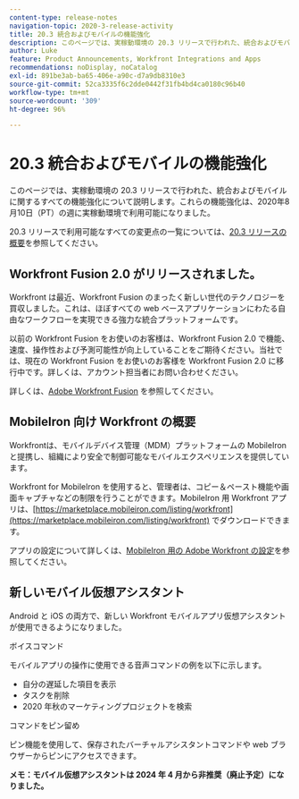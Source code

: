 ```yaml
---
content-type: release-notes
navigation-topic: 2020-3-release-activity
title: 20.3 統合およびモバイルの機能強化
description: このページでは、実稼動環境の 20.3 リリースで行われた、統合およびモバイルに関するすべての機能強化について説明します。これらの機能強化は、2020年8月10日（PT）の週に実稼動環境で利用可能になりました。
author: Luke
feature: Product Announcements, Workfront Integrations and Apps
recommendations: noDisplay, noCatalog
exl-id: 891be3ab-ba65-406e-a90c-d7a9db8310e3
source-git-commit: 52ca3335f6c2dde0442f31fb4bd4ca0180c96b40
workflow-type: tm+mt
source-wordcount: '309'
ht-degree: 96%

---
```


# 20.3 統合およびモバイルの機能強化

このページでは、実稼動環境の 20.3 リリースで行われた、統合およびモバイルに関するすべての機能強化について説明します。これらの機能強化は、2020年8月10日（PT）の週に実稼動環境で利用可能になりました。

20.3 リリースで利用可能なすべての変更点の一覧については、[20.3 リリースの概要](../../../product-announcements/product-releases/20.3-release-activity/20-3-release-overview.md)を参照してください。

## Workfront Fusion 2.0 がリリースされました。

Workfront は最近、Workfront Fusion のまったく新しい世代のテクノロジーを買収しました。これは、ほぼすべての web ベースアプリケーションにわたる自由なワークフローを実現できる強力な統合プラットフォームです。

以前の Workfront Fusion をお使いのお客様は、Workfront Fusion 2.0 で機能、速度、操作性および予測可能性が向上していることをご期待ください。当社では、現在の Workfront Fusion をお使いのお客様を Workfront Fusion 2.0 に移行中です。詳しくは、アカウント担当者にお問い合わせください。

詳しくは、[Adobe Workfront Fusion](../../../workfront-fusion/workfront-fusion-2.md) を参照してください。

## MobileIron 向け Workfront の概要

Workfrontは、モバイルデバイス管理（MDM）プラットフォームの MobileIron と提携し、組織により安全で制御可能なモバイルエクスペリエンスを提供しています。

Workfront for MobileIron を使用すると、管理者は、コピー＆ペースト機能や画面キャプチャなどの制限を行うことができます。MobileIron 用 Workfront アプリは、[https://marketplace.mobileiron.com/listing/workfront](https://marketplace.mobileiron.com/listing/workfront) でダウンロードできます。

アプリの設定について詳しくは、[MobileIron 用の Adobe Workfront の設定](../../../workfront-basics/mobile-apps/using-the-workfront-mobile-app/wf-mobileiron-configs.md)を参照してください。

## 新しいモバイル仮想アシスタント

Android と iOS の両方で、新しい Workfront モバイルアプリ仮想アシスタントが使用できるようになりました。

ボイスコマンド

モバイルアプリの操作に使用できる音声コマンドの例を以下に示します。

* 自分の遅延した項目を表示
* タスクを削除
* 2020 年秋のマーケティングプロジェクトを検索

コマンドをピン留め

ピン機能を使用して、保存されたバーチャルアシスタントコマンドや web ブラウザーからピンにアクセスできます。

**メモ：モバイル仮想アシスタントは 2024 年 4 月から非推奨（廃止予定）になりました。**

